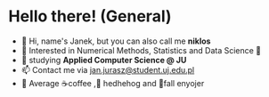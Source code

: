 # Hello there! (General)
- 👋 Hi, name's Janek, but you can also call me **niklos**
- 👀 Interested in Numerical Methods, Statistics and Data Science 🐍
- 🧮 studying **Applied Computer Science @ JU**
- 📫 Contact me via jan.jurasz@student.uj.edu.pl 
- 🚀 Average ☕coffee ,🦔 hedhehog and 🍂fall enyojer
<!---


--->
